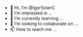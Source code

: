 - 👋 Hi, I’m @IgorSolerC
- 👀 I’m interested in ...
- 🌱 I’m currently learning ...
- 💞️ I’m looking to collaborate on ...
- 📫 How to reach me ...

<!---
IgorSolerC/IgorSolerC is a ✨ special ✨ repository because its `README.md` (this file) appears on your GitHub profile.
You can click the Preview link to take a look at your changes.
--->
